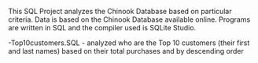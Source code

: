 This SQL Project analyzes the Chinook Database based on particular criteria. Data is based on the Chinook Database available online. Programs are written in SQL and the compiler used is SQLite Studio.

  -Top10customers.SQL - analyzed who are the Top 10 customers (their first and last names) based on their total purchases     and by descending order
